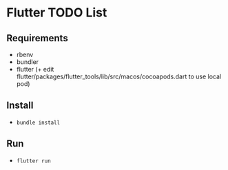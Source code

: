 # Flutter TODO List

## Requirements

- rbenv
- bundler
- flutter (+ edit flutter/packages/flutter_tools/lib/src/macos/cocoapods.dart to use local pod)

## Install

- `bundle install`

## Run

- `flutter run`
